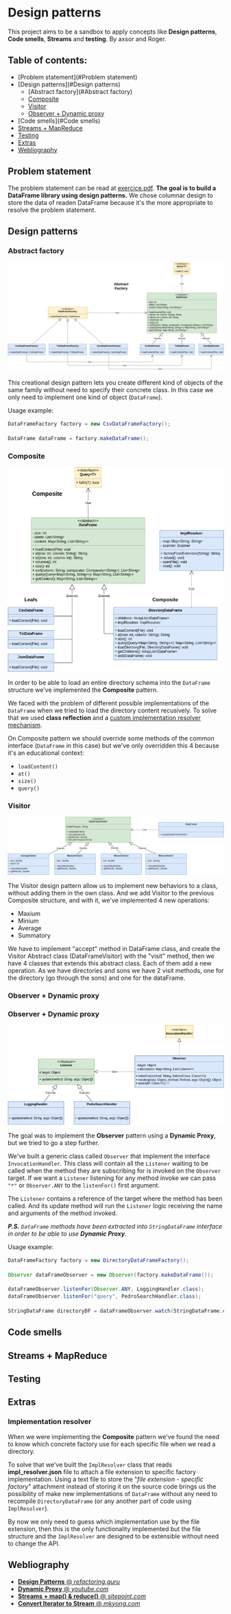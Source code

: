 # Design patterns
This project aims to be a sandbox to apply concepts like **Design patterns**, **Code smells**, **Streams** and
**testing**.
By axsor and Roger.

## Table of contents:
- [Problem statement](#Problem statement)
- [Design patterns](#Design patterns)
  - [Abstract factory](#Abstract factory)
  - [Composite](#Composite)
  - [Visitor](#Visitor)
  - [Observer + Dynamic proxy](#observer_dynamic_proxy)
- [Code smells](#Code smells)
- [Streams + MapReduce](#streams_mapreduce)
- [Testing](#Testing)
- [Extras](#Extras)
- [Webliography](#Webliography)

## Problem statement
The problem statement can be read at [exercice.pdf](docs/exercice.pdf).
**The goal is to build a DataFrame library using design patterns.**
We chose columnar design to store the data of readen DataFrame because it's the more appropriate to resolve the problem
statement.

## Design patterns
### Abstract factory
![](docs/img/abstract-factory.png)

This creational design pattern lets you create different kind of objects of the same family without need to specify
their concrete class. In this case we only need to implement one kind of object (`DataFrame`).

Usage example:
```java
DataFrameFactory factory = new CsvDataFrameFactory();

DataFrame dataFrame = factory.makeDataFrame();
```

### Composite
![](docs/img/composite.png)

In order to be able to load an entire directory schema into the `DataFrame` structure we've implemented the
**Composite** pattern.

We faced with the problem of different possible implementations of the `DataFrame` when we tried to load the directory
content recusively. To solve that we used **class reflection** and a
[custom implementation resolver mechanism](#impl_resolver).

On Composite pattern we should override some methods of the common interface (`DataFrame` in this case) but we've
only overridden this 4 because it's an educational context:
- `loadContent()`
- `at()`
- `size()`
- `query()`

### Visitor
![](docs/img/visitor.png)

The Visitor design pattern allow us to implement new behaviors to a class, without adding them in the own class.
And we add Visitor to the previous Composite structure, and with it, we've implemented 4 new operations:
- Maxium
- Minium
- Average
- Summatory

We have to implement "accept" method in DataFrame class, and create the Visitor Abstract class (DataFrameVisitor) with the "visit" method, then we have 
4 classes that extends this abstract class. Each of them add a new operation. As we have directories and sons we have 2 visit methods, one for the directory (go through the sons) and one for the dataFrame.
### Observer + Dynamic proxy

### Observer + Dynamic proxy <a name="observer_dynamic_proxy"></a>
![](docs/img/observer_dynamic-proxy.png)

The goal was to implement the **Observer** pattern using a **Dynamic Proxy**, but we tried to go a step further.

We've built a generic class called `Observer` that implement the interface `InvocationHandler`.
This class will contain all the `Listener` waiting to be called when the method they are subscribing for
is invoked on the `Observer` target.
If we want a `Listener` listening for any method invoke we can pass `"*"` or `Observer.ANY` to the `listenFor()` first
argument.

The `Listener` contains a reference of the target where the method has been called.
And its update method will run the `Listener` logic receiving the name and arguments of the method invoked.

_**P.S.** `DataFrame` methods have been extracted into `StringDataFrame` interface in order to be able to use **Dynamic
Proxy**._

Usage example:
```java
DataFrameFactory factory = new DirectoryDataFrameFactory();

Observer dataFrameObserver = new Observer(factory.makeDataFrame());

dataFrameObserver.listenFor(Observer.ANY, LoggingHandler.class);
dataFrameObserver.listenFor("query", PedroSearchHandler.class);

StringDataFrame directoryDF = dataFrameObserver.watch(StringDataFrame.class);
```

## Code smells

## Streams + MapReduce <a name="streams_mapreduce"></a>

## Testing

## Extras
### Implementation resolver <a name="impl_resolver"></a>
When we were implementing the **Composite** pattern we've found the need to know which concrete factory use for each
specific file when we read a directory.

To solve that we've built the `ImplResolver` class that reads **impl_resolver.json** file to attach a file extension to
specific factory implementation. Using a text file to store the "_file extension - specific factory_" attachment
instead of storing it on the source code brings us the possibility of make new implementations of
`DataFrame` without any need to recompile `DirectoryDataFrame` (or any another part of code using `ImplResolver`).

By now we only need to guess which implementation use by the file extension, then
this is the only functionality implemented but the file structure and the `ImplResolver` are designed to be extensible
without need to change the API.


## Webliography
- [**Design Patterns** @ _refactoring.guru_](https://refactoring.guru/design-patterns/catalog)
- [**Dynamic Proxy** @ _youtube.com_](https://youtu.be/T3VucYqdoRo)
- [**Streams + map() & reduce()** @ _sitepoint.com_](https://www.sitepoint.com/java-8-streams-filter-map-reduce/)
- [**Convert Iterator to Stream** @ _mkyong.com_](https://mkyong.com/java8/java-8-how-to-convert-iterator-to-stream/)